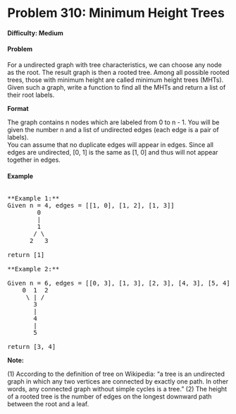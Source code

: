 # Problem 310: Minimum Height Trees	

#### Difficulty: Medium	

#### Problem	

For a undirected graph with tree characteristics, we can choose any node as the root. The result graph is then a rooted tree. Among all possible rooted trees, those with minimum height are called minimum height trees (MHTs). Given such a graph, write a function to find all the MHTs and return a list of their root labels.	

**Format**	

The graph contains n nodes which are labeled from 0 to n - 1. You will be given the number n and a list of undirected edges (each edge is a pair of labels).	
You can assume that no duplicate edges will appear in edges. Since all edges are undirected, [0, 1] is the same as [1, 0] and thus will not appear together in edges.	

#### Example
	
<pre>	
**Example 1:**	
Given n = 4, edges = [[1, 0], [1, 2], [1, 3]]	
        0	
        |	
        1	
       / \	
      2   3	
     	
return [1]	

**Example 2:**	

Given n = 6, edges = [[0, 3], [1, 3], [2, 3], [4, 3], [5, 4]]	
    0  1  2	
     \ | /	
       3	
       |	
       4	
       |	
       5	
       	
return [3, 4]	
</pre>	

**Note:**	

(1) According to the definition of tree on Wikipedia: “a tree is an undirected graph in which any two vertices are connected by exactly one path. In other words, any connected graph without simple cycles is a tree.”	
(2) The height of a rooted tree is the number of edges on the longest downward path between the root and a leaf.